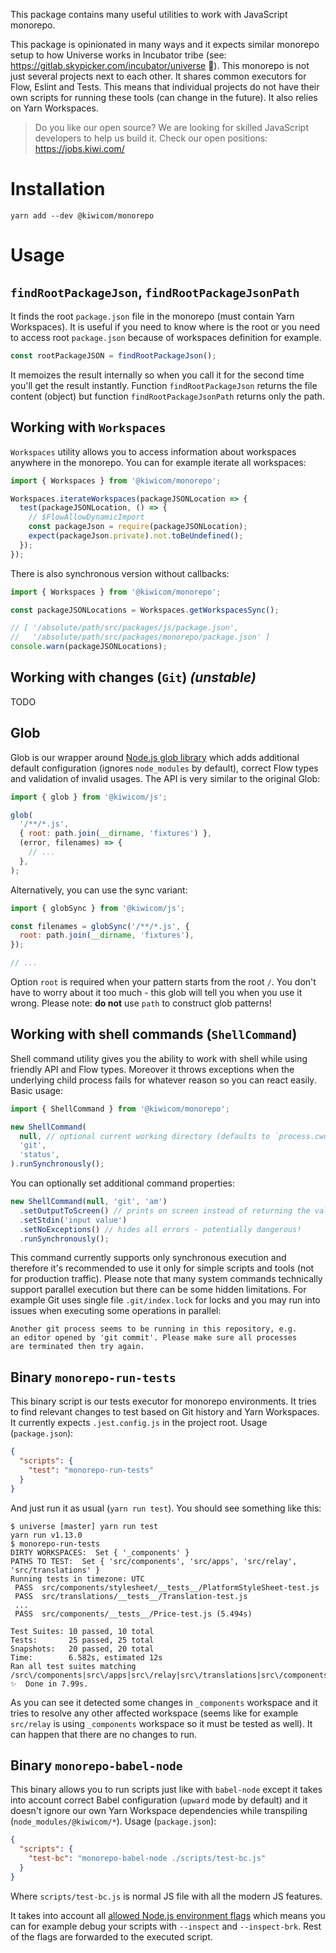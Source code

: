 This package contains many useful utilities to work with JavaScript monorepo.

This package is opinionated in many ways and it expects similar monorepo setup to how Universe works in Incubator tribe (see: https://gitlab.skypicker.com/incubator/universe 🔐). This monorepo is not just several projects next to each other. It shares common executors for Flow, Eslint and Tests. This means that individual projects do not have their own scripts for running these tools (can change in the future). It also relies on Yarn Workspaces.

<!-- AUTOMATOR:HIRING_BANNER -->

> Do you like our open source? We are looking for skilled JavaScript developers to help us build it. Check our open positions: https://jobs.kiwi.com/

<!-- /AUTOMATOR:HIRING_BANNER -->

# Installation

```
yarn add --dev @kiwicom/monorepo
```

# Usage

## `findRootPackageJson`, `findRootPackageJsonPath`

It finds the root `package.json` file in the monorepo (must contain Yarn Workspaces). It is useful if you need to know where is the root or you need to access root `package.json` because of workspaces definition for example.

```js
const rootPackageJSON = findRootPackageJson();
```

It memoizes the result internally so when you call it for the second time you'll get the result instantly. Function `findRootPackageJson` returns the file content (object) but function `findRootPackageJsonPath` returns only the path.

## Working with `Workspaces`

`Workspaces` utility allows you to access information about workspaces anywhere in the monorepo. You can for example iterate all workspaces:

```js
import { Workspaces } from '@kiwicom/monorepo';

Workspaces.iterateWorkspaces(packageJSONLocation => {
  test(packageJSONLocation, () => {
    // $FlowAllowDynamicImport
    const packageJson = require(packageJSONLocation);
    expect(packageJson.private).not.toBeUndefined();
  });
});
```

There is also synchronous version without callbacks:

```js
import { Workspaces } from '@kiwicom/monorepo';

const packageJSONLocations = Workspaces.getWorkspacesSync();

// [ '/absolute/path/src/packages/js/package.json',
//   '/absolute/path/src/packages/monorepo/package.json' ]
console.warn(packageJSONLocations);
```

## Working with changes (`Git`) _(unstable)_

TODO

## Glob

Glob is our wrapper around [Node.js glob library](https://github.com/isaacs/node-glob) which adds additional default configuration (ignores `node_modules` by default), correct Flow types and validation of invalid usages. The API is very similar to the original Glob:

```js
import { glob } from '@kiwicom/js';

glob(
  '/**/*.js',
  { root: path.join(__dirname, 'fixtures') },
  (error, filenames) => {
    // ...
  },
);
```

Alternatively, you can use the sync variant:

```js
import { globSync } from '@kiwicom/js';

const filenames = globSync('/**/*.js', {
  root: path.join(__dirname, 'fixtures'),
});

// ...
```

Option `root` is required when your pattern starts from the root `/`. You don't have to worry about it too much - this glob will tell you when you use it wrong. Please note: **do not** use `path` to construct glob patterns!

## Working with shell commands (`ShellCommand`)

Shell command utility gives you the ability to work with shell while using friendly API and Flow types. Moreover it throws exceptions when the underlying child process fails for whatever reason so you can react easily. Basic usage:

```js
import { ShellCommand } from '@kiwicom/monorepo';

new ShellCommand(
  null, // optional current working directory (defaults to `process.cwd`)
  'git',
  'status',
).runSynchronously();
```

You can optionally set additional command properties:

```js
new ShellCommand(null, 'git', 'am')
  .setOutputToScreen() // prints on screen instead of returning the value
  .setStdin('input value')
  .setNoExceptions() // hides all errors - potentially dangerous!
  .runSynchronously();
```

This command currently supports only synchronous execution and therefore it's recommended to use it only for simple scripts and tools (not for production traffic). Please note that many system commands technically support parallel execution but there can be some hidden limitations. For example Git uses single file `.git/index.lock` for locks and you may run into issues when executing some operations in parallel:

```text
Another git process seems to be running in this repository, e.g.
an editor opened by 'git commit'. Please make sure all processes
are terminated then try again.
```

## Binary `monorepo-run-tests`

This binary script is our tests executor for monorepo environments. It tries to find relevant changes to test based on Git history and Yarn Workspaces. It currently expects `.jest.config.js` in the project root. Usage (`package.json`):

```json
{
  "scripts": {
    "test": "monorepo-run-tests"
  }
}
```

And just run it as usual (`yarn run test`). You should see something like this:

```text
$ universe [master] yarn run test
yarn run v1.13.0
$ monorepo-run-tests
DIRTY WORKSPACES:  Set { '_components' }
PATHS TO TEST:  Set { 'src/components', 'src/apps', 'src/relay', 'src/translations' }
Running tests in timezone: UTC
 PASS  src/components/stylesheet/__tests__/PlatformStyleSheet-test.js
 PASS  src/translations/__tests__/Translation-test.js
 ...
 PASS  src/components/__tests__/Price-test.js (5.494s)

Test Suites: 10 passed, 10 total
Tests:       25 passed, 25 total
Snapshots:   20 passed, 20 total
Time:        6.582s, estimated 12s
Ran all test suites matching /src\/components|src\/apps|src\/relay|src\/translations|src\/components\/Icon.js/i.
✨  Done in 7.99s.
```

As you can see it detected some changes in `_components` workspace and it tries to resolve any other affected workspace (seems like for example `src/relay` is using `_components` workspace so it must be tested as well). It can happen that there are no changes to run.

## Binary `monorepo-babel-node`

This binary allows you to run scripts just like with `babel-node` except it takes into account correct Babel configuration (`upward` mode by default) and it doesn't ignore our own Yarn Workspace dependencies while transpiling (`node_modules/@kiwicom/*`). Usage (`package.json`):

```json
{
  "scripts": {
    "test-bc": "monorepo-babel-node ./scripts/test-bc.js"
  }
}
```

Where `scripts/test-bc.js` is normal JS file with all the modern JS features.

It takes into account all [allowed Node.js environment flags](https://nodejs.org/api/process.html#process_process_allowednodeenvironmentflags) which means you can for example debug your scripts with `--inspect` and `--inspect-brk`. Rest of the flags are forwarded to the executed script.
